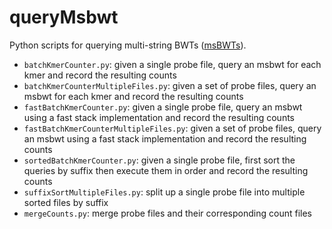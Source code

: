 # queryMsbwt
Python scripts for querying multi-string BWTs ([msBWTs](https://github.com/holtjma/msbwt)).

- `batchKmerCounter.py`: given a single probe file, query an msbwt for each kmer and record the resulting counts
- `batchKmerCounterMultipleFiles.py`: given a set of probe files, query an msbwt for each kmer and record the resulting counts
- `fastBatchKmerCounter.py`: given a single probe file, query an msbwt using a fast stack implementation and record the resulting counts
- `fastBatchKmerCounterMultipleFiles.py`: given a set of probe files, query an msbwt using a fast stack implementation and record the resulting counts
- `sortedBatchKmerCounter.py`: given a single probe file, first sort the queries by suffix then execute them in order and record the resulting counts
- `suffixSortMultipleFiles.py`: split up a single probe file into multiple sorted files by suffix
- `mergeCounts.py`: merge probe files and their corresponding count files
